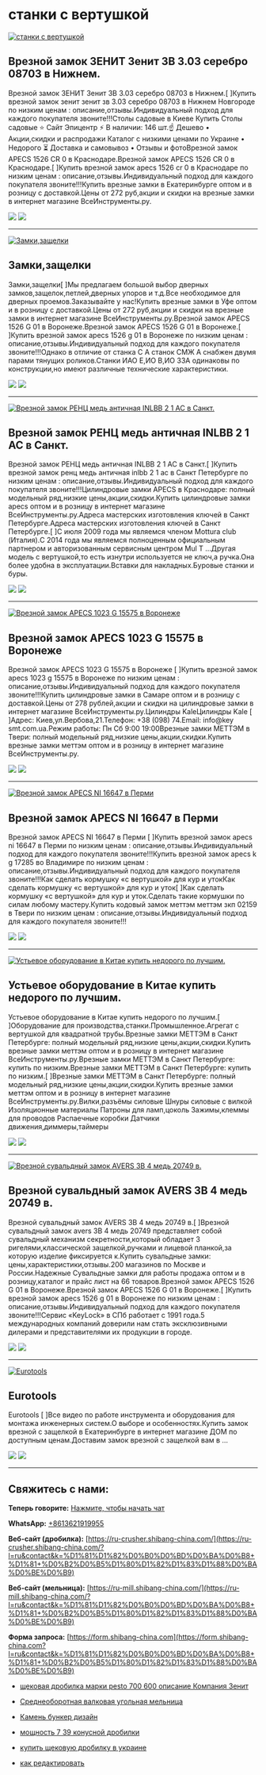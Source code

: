 # станки с вертушкой

<a href="https://swt.shibang-china.com/?l=ru&img&k=%D1%81%D1%82%D0%B0%D0%BD%D0%BA%D0%B8+%D1%81+%D0%B2%D0%B5%D1%80%D1%82%D1%83%D1%88%D0%BA%D0%BE%D0%B9" target="_blank">![станки с вертушкой](http://static.shibang-china.com/all-800x300/553.jpg)</a>

## Врезной замок ЗЕНИТ Зенит ЗВ 3.03 серебро 08703 в Нижнем.
Врезной замок ЗЕНИТ Зенит ЗВ 3.03 серебро 08703 в Нижнем.[ ]Купить врезной замок зенит зенит зв 3.03 серебро 08703 в Нижнем Новгороде по низким ценам : описание,отзывы.Индивидуальный подход для каждого покупателя звоните!!!Столы садовые в Киеве Купить Столы садовые ⭐ Сайт Эпицентр ⚡ В наличии: 146 шт.☝ Дешево • Акции,скидки и распродажи Каталог с низкими ценами по Украине • Недорого ⏳ Доставка и самовывоз • Отзывы и фотоВрезной замок APECS 1526 CR 0 в Краснодаре.Врезной замок APECS 1526 CR 0 в Краснодаре.[ ]Купить врезной замок apecs 1526 cr 0 в Краснодаре по низким ценам : описание,отзывы.Индивидуальный подход для каждого покупателя звоните!!!Купить врезные замки в Екатеринбурге оптом и в розницу с доставкой.Цены от 272 руб,акции и скидки на врезные замки в интернет магазине ВсеИнструменты.ру.


<a href="https://whatsapp.shibangsoft.com/WhatsApp.php" target="_blank" title="WhatsApp">![](http://static.shibang-china.com/icon/whatsapp.png)</a> <a href="https://swt.shibang-china.com/?l=ru&icon&k=%D1%81%D1%82%D0%B0%D0%BD%D0%BA%D0%B8+%D1%81+%D0%B2%D0%B5%D1%80%D1%82%D1%83%D1%88%D0%BA%D0%BE%D0%B9" target="_blank">![](http://static.shibang-china.com/icon/chat-ru.png)</a>

---

<a href="https://swt.shibang-china.com/?l=ru&img&k=%D1%81%D1%82%D0%B0%D0%BD%D0%BA%D0%B8+%D1%81+%D0%B2%D0%B5%D1%80%D1%82%D1%83%D1%88%D0%BA%D0%BE%D0%B9" target="_blank">![Замки,защелки](http://static.shibang-china.com/all-800x300/130.jpg)</a>

## Замки,защелки
Замки,защелки[ ]Мы предлагаем большой выбор дверных замков,защелок,петлей,дверных упоров и т.д.Все необходимое для дверных проемов.Заказывайте у нас!Купить врезные замки в Уфе оптом и в розницу с доставкой.Цены от 272 руб,акции и скидки на врезные замки в интернет магазине ВсеИнструменты.ру.Врезной замок APECS 1526 G 01 в Воронеже.Врезной замок APECS 1526 G 01 в Воронеже.[ ]Купить врезной замок apecs 1526 g 01 в Воронеже по низким ценам : описание,отзывы.Индивидуальный подход для каждого покупателя звоните!!!Однако в отличие от станка С А станок СМЖ А снабжен двумя парами тянущих роликов.Станки ИАО Е,ИО В,ИО ЗЗА одинаковы по конструкции,но имеют различные технические характеристики.


<a href="https://whatsapp.shibangsoft.com/WhatsApp.php" target="_blank" title="WhatsApp">![](http://static.shibang-china.com/icon/whatsapp.png)</a> <a href="https://swt.shibang-china.com/?l=ru&icon&k=%D1%81%D1%82%D0%B0%D0%BD%D0%BA%D0%B8+%D1%81+%D0%B2%D0%B5%D1%80%D1%82%D1%83%D1%88%D0%BA%D0%BE%D0%B9" target="_blank">![](http://static.shibang-china.com/icon/chat-ru.png)</a>

---

<a href="https://swt.shibang-china.com/?l=ru&img&k=%D1%81%D1%82%D0%B0%D0%BD%D0%BA%D0%B8+%D1%81+%D0%B2%D0%B5%D1%80%D1%82%D1%83%D1%88%D0%BA%D0%BE%D0%B9" target="_blank">![Врезной замок РЕНЦ медь античная INLBB 2 1 AC в Санкт.](http://static.shibang-china.com/all-800x300/282.jpg)</a>

## Врезной замок РЕНЦ медь античная INLBB 2 1 AC в Санкт.
Врезной замок РЕНЦ медь античная INLBB 2 1 AC в Санкт.[ ]Купить врезной замок ренц медь античная inlbb 2 1 ac в Санкт Петербурге по низким ценам : описание,отзывы.Индивидуальный подход для каждого покупателя звоните!!!Цилиндровые замки APECS в Краснодаре: полный модельный ряд,низкие цены,акции,скидки.Купить цилиндровые замки apecs оптом и в розницу в интернет магазине ВсеИнструменты.ру.Адреса мастерских изготовления ключей в Санкт Петербурге.Адреса мастерских изготовления ключей в Санкт Петербурге.[ ]С июля 2009 года мы являемся членом Mottura club (Италия).С 2014 года мы являемся полноценным официальным партнером и авторизованным сервисным центром Mul T …Другая модель с вертушкой,то есть изнутри используется не ключ,а ручка.Она более удобна в эксплуатации.Вставки для накладных.Буровые станки и буры.


<a href="https://whatsapp.shibangsoft.com/WhatsApp.php" target="_blank" title="WhatsApp">![](http://static.shibang-china.com/icon/whatsapp.png)</a> <a href="https://swt.shibang-china.com/?l=ru&icon&k=%D1%81%D1%82%D0%B0%D0%BD%D0%BA%D0%B8+%D1%81+%D0%B2%D0%B5%D1%80%D1%82%D1%83%D1%88%D0%BA%D0%BE%D0%B9" target="_blank">![](http://static.shibang-china.com/icon/chat-ru.png)</a>

---

<a href="https://swt.shibang-china.com/?l=ru&img&k=%D1%81%D1%82%D0%B0%D0%BD%D0%BA%D0%B8+%D1%81+%D0%B2%D0%B5%D1%80%D1%82%D1%83%D1%88%D0%BA%D0%BE%D0%B9" target="_blank">![Врезной замок APECS 1023 G 15575 в Воронеже](http://static.shibang-china.com/all-800x300/659.jpg)</a>

## Врезной замок APECS 1023 G 15575 в Воронеже
Врезной замок APECS 1023 G 15575 в Воронеже [ ]Купить врезной замок apecs 1023 g 15575 в Воронеже по низким ценам : описание,отзывы.Индивидуальный подход для каждого покупателя звоните!!!Купить цилиндровые замки в Самаре оптом и в розницу с доставкой.Цены от 278 рублей,акции и скидки на цилиндровые замки в интернет магазине ВсеИнструменты.ру.Цилиндры KaleЦилиндры Kale [ ]Адрес: Киев,ул.Вербова,21.Телефон: +38 (098) 74.Email: info@key smt.com.ua.Режим работы: Пн Сб 9:00 19:00Врезные замки МЕТТЭМ в Твери: полный модельный ряд,низкие цены,акции,скидки.Купить врезные замки меттэм оптом и в розницу в интернет магазине ВсеИнструменты.ру.


<a href="https://whatsapp.shibangsoft.com/WhatsApp.php" target="_blank" title="WhatsApp">![](http://static.shibang-china.com/icon/whatsapp.png)</a> <a href="https://swt.shibang-china.com/?l=ru&icon&k=%D1%81%D1%82%D0%B0%D0%BD%D0%BA%D0%B8+%D1%81+%D0%B2%D0%B5%D1%80%D1%82%D1%83%D1%88%D0%BA%D0%BE%D0%B9" target="_blank">![](http://static.shibang-china.com/icon/chat-ru.png)</a>

---

<a href="https://swt.shibang-china.com/?l=ru&img&k=%D1%81%D1%82%D0%B0%D0%BD%D0%BA%D0%B8+%D1%81+%D0%B2%D0%B5%D1%80%D1%82%D1%83%D1%88%D0%BA%D0%BE%D0%B9" target="_blank">![Врезной замок APECS NI 16647 в Перми](http://static.shibang-china.com/all-800x300/673.jpg)</a>

## Врезной замок APECS NI 16647 в Перми
Врезной замок APECS NI 16647 в Перми [ ]Купить врезной замок apecs ni 16647 в Перми по низким ценам : описание,отзывы.Индивидуальный подход для каждого покупателя звоните!!!Купить врезной замок apecs k g 17285 во Владимире по низким ценам : описание,отзывы.Индивидуальный подход для каждого покупателя звоните!!!Как сделать кормушку &#171;с вертушкой&#187; для кур и утокКак сделать кормушку &#171;с вертушкой&#187; для кур и уток[ ]Как сделать кормушку &#171;с вертушкой&#187; для кур и уток.Сделать такие кормушки по силам любому мастеру.Купить кодовый замок меттэм меттэм зкп 02159 в Твери по низким ценам : описание,отзывы.Индивидуальный подход для каждого покупателя звоните!!!


<a href="https://whatsapp.shibangsoft.com/WhatsApp.php" target="_blank" title="WhatsApp">![](http://static.shibang-china.com/icon/whatsapp.png)</a> <a href="https://swt.shibang-china.com/?l=ru&icon&k=%D1%81%D1%82%D0%B0%D0%BD%D0%BA%D0%B8+%D1%81+%D0%B2%D0%B5%D1%80%D1%82%D1%83%D1%88%D0%BA%D0%BE%D0%B9" target="_blank">![](http://static.shibang-china.com/icon/chat-ru.png)</a>

---

<a href="https://swt.shibang-china.com/?l=ru&img&k=%D1%81%D1%82%D0%B0%D0%BD%D0%BA%D0%B8+%D1%81+%D0%B2%D0%B5%D1%80%D1%82%D1%83%D1%88%D0%BA%D0%BE%D0%B9" target="_blank">![Устьевое оборудование в Китае купить недорого по лучшим.](http://static.shibang-china.com/all-800x300/1268.jpg)</a>

## Устьевое оборудование в Китае купить недорого по лучшим.
Устьевое оборудование в Китае купить недорого по лучшим.[ ]Оборудование для производства,станки.Промышленное.Агрегат с вертушкой для квадратной трубы.Врезные замки МЕТТЭМ в Санкт Петербурге: полный модельный ряд,низкие цены,акции,скидки.Купить врезные замки меттэм оптом и в розницу в интернет магазине ВсеИнструменты.ру.Врезные замки МЕТТЭМ в Санкт Петербурге: купить по низким.Врезные замки МЕТТЭМ в Санкт Петербурге: купить по низким.[ ]Врезные замки МЕТТЭМ в Санкт Петербурге: полный модельный ряд,низкие цены,акции,скидки.Купить врезные замки меттэм оптом и в розницу в интернет магазине ВсеИнструменты.ру.Вилки,разъёмы силовые Шнуры силовые с вилкой Изоляционные материалы Патроны для ламп,цоколь Зажимы,клеммы для проводов Распаечные коробки Датчики движения,диммеры,таймеры


<a href="https://whatsapp.shibangsoft.com/WhatsApp.php" target="_blank" title="WhatsApp">![](http://static.shibang-china.com/icon/whatsapp.png)</a> <a href="https://swt.shibang-china.com/?l=ru&icon&k=%D1%81%D1%82%D0%B0%D0%BD%D0%BA%D0%B8+%D1%81+%D0%B2%D0%B5%D1%80%D1%82%D1%83%D1%88%D0%BA%D0%BE%D0%B9" target="_blank">![](http://static.shibang-china.com/icon/chat-ru.png)</a>

---

<a href="https://swt.shibang-china.com/?l=ru&img&k=%D1%81%D1%82%D0%B0%D0%BD%D0%BA%D0%B8+%D1%81+%D0%B2%D0%B5%D1%80%D1%82%D1%83%D1%88%D0%BA%D0%BE%D0%B9" target="_blank">![Врезной сувальдный замок AVERS ЗВ 4 медь 20749 в.](http://static.shibang-china.com/all-800x300/926.jpg)</a>

## Врезной сувальдный замок AVERS ЗВ 4 медь 20749 в.
Врезной сувальдный замок AVERS ЗВ 4 медь 20749 в.[ ]Врезной сувальдный замок avers ЗВ 4 медь 20749 представляет собой сувальдный механизм секретности,который обладает 3 ригелями,классической защелкой,ручками и лицевой планкой,за которую изделие фиксируется к.Купить сувальдные замки: цены,характеристики,отзывы.200 магазинов по Москве и России.Надежные Сувальдные замки для работы продажа оптом и в розницу,каталог и прайс лист на 66 товаров.Врезной замок APECS 1526 G 01 в Воронеже.Врезной замок APECS 1526 G 01 в Воронеже.[ ]Купить врезной замок apecs 1526 g 01 в Воронеже по низким ценам : описание,отзывы.Индивидуальный подход для каждого покупателя звоните!!!Сервис &#171;KeyLock&#187; в СПб работает с 1991 года.5 международных компаний доверили нам стать эксклюзивными дилерами и представителями их продукции в городе.


<a href="https://whatsapp.shibangsoft.com/WhatsApp.php" target="_blank" title="WhatsApp">![](http://static.shibang-china.com/icon/whatsapp.png)</a> <a href="https://swt.shibang-china.com/?l=ru&icon&k=%D1%81%D1%82%D0%B0%D0%BD%D0%BA%D0%B8+%D1%81+%D0%B2%D0%B5%D1%80%D1%82%D1%83%D1%88%D0%BA%D0%BE%D0%B9" target="_blank">![](http://static.shibang-china.com/icon/chat-ru.png)</a>

---

<a href="https://swt.shibang-china.com/?l=ru&img&k=%D1%81%D1%82%D0%B0%D0%BD%D0%BA%D0%B8+%D1%81+%D0%B2%D0%B5%D1%80%D1%82%D1%83%D1%88%D0%BA%D0%BE%D0%B9" target="_blank">![Eurotools](http://static.shibang-china.com/all-800x300/772.jpg)</a>

## Eurotools
Eurotools [ ]Все видео по работе инструмента и оборудования для монтажа инженерных систем.О выборе и особенностях.Купить замок врезной с защелкой в Екатеринбурге в интернет магазине ДОМ по доступным ценам.Доставим замок врезной с защелкой вам в …

<a href="https://whatsapp.shibangsoft.com/WhatsApp.php" target="_blank" title="WhatsApp">![](http://static.shibang-china.com/icon/whatsapp.png)</a> <a href="https://swt.shibang-china.com/?l=ru&icon&k=%D1%81%D1%82%D0%B0%D0%BD%D0%BA%D0%B8+%D1%81+%D0%B2%D0%B5%D1%80%D1%82%D1%83%D1%88%D0%BA%D0%BE%D0%B9" target="_blank">![](http://static.shibang-china.com/icon/chat-ru.png)</a>

---
## Свяжитесь с нами:

**Теперь говорите:** [Нажмите, чтобы начать чат](https://swt.shibang-china.com?l=ru&contact&k=%D1%81%D1%82%D0%B0%D0%BD%D0%BA%D0%B8+%D1%81+%D0%B2%D0%B5%D1%80%D1%82%D1%83%D1%88%D0%BA%D0%BE%D0%B9)

**WhatsApp:**  [+8613621919955](https://whatsapp.shibangsoft.com/WhatsApp.php)

**Веб-сайт (дробилка):** [https://ru-crusher.shibang-china.com/](https://ru-crusher.shibang-china.com/?l=ru&contact&k=%D1%81%D1%82%D0%B0%D0%BD%D0%BA%D0%B8+%D1%81+%D0%B2%D0%B5%D1%80%D1%82%D1%83%D1%88%D0%BA%D0%BE%D0%B9)

**Веб-сайт (мельница):** [https://ru-mill.shibang-china.com/](https://ru-mill.shibang-china.com/?l=ru&contact&k=%D1%81%D1%82%D0%B0%D0%BD%D0%BA%D0%B8+%D1%81+%D0%B2%D0%B5%D1%80%D1%82%D1%83%D1%88%D0%BA%D0%BE%D0%B9)

**Форма запроса:** [https://form.shibang-china.com](https://form.shibang-china.com?l=ru&contact&k=%D1%81%D1%82%D0%B0%D0%BD%D0%BA%D0%B8+%D1%81+%D0%B2%D0%B5%D1%80%D1%82%D1%83%D1%88%D0%BA%D0%BE%D0%B9)

* [щековая дробилка марки pesto 700  600 описание Компания Зенит](../110/%D1%89%D0%B5%D0%BA%D0%BE%D0%B2%D0%B0%D1%8F%20%D0%B4%D1%80%D0%BE%D0%B1%D0%B8%D0%BB%D0%BA%D0%B0%20%D0%BC%D0%B0%D1%80%D0%BA%D0%B8%20pesto%20700%20%20600%20%D0%BE%D0%BF%D0%B8%D1%81%D0%B0%D0%BD%D0%B8%D0%B5%20%D0%9A%D0%BE%D0%BC%D0%BF%D0%B0%D0%BD%D0%B8%D1%8F%20%D0%97%D0%B5%D0%BD%D0%B8%D1%82.md)

* [Среднеоборотная валковая угольная мельница](../118/%D0%A1%D1%80%D0%B5%D0%B4%D0%BD%D0%B5%D0%BE%D0%B1%D0%BE%D1%80%D0%BE%D1%82%D0%BD%D0%B0%D1%8F%20%D0%B2%D0%B0%D0%BB%D0%BA%D0%BE%D0%B2%D0%B0%D1%8F%20%D1%83%D0%B3%D0%BE%D0%BB%D1%8C%D0%BD%D0%B0%D1%8F%20%D0%BC%D0%B5%D0%BB%D1%8C%D0%BD%D0%B8%D1%86%D0%B0.md)

* [Камень бункер дизайн](../107/%D0%9A%D0%B0%D0%BC%D0%B5%D0%BD%D1%8C%20%D0%B1%D1%83%D0%BD%D0%BA%D0%B5%D1%80%20%D0%B4%D0%B8%D0%B7%D0%B0%D0%B9%D0%BD.md)

* [мощность 7 39 конусной дробилки](../110/%D0%BC%D0%BE%D1%89%D0%BD%D0%BE%D1%81%D1%82%D1%8C%207%2039%20%D0%BA%D0%BE%D0%BD%D1%83%D1%81%D0%BD%D0%BE%D0%B9%20%D0%B4%D1%80%D0%BE%D0%B1%D0%B8%D0%BB%D0%BA%D0%B8.md)

* [купить щековую дробилку в украине](../111/%D0%BA%D1%83%D0%BF%D0%B8%D1%82%D1%8C%20%D1%89%D0%B5%D0%BA%D0%BE%D0%B2%D1%83%D1%8E%20%D0%B4%D1%80%D0%BE%D0%B1%D0%B8%D0%BB%D0%BA%D1%83%20%D0%B2%20%D1%83%D0%BA%D1%80%D0%B0%D0%B8%D0%BD%D0%B5.md)

* [как редактировать](../108/%D0%BA%D0%B0%D0%BA%20%D1%80%D0%B5%D0%B4%D0%B0%D0%BA%D1%82%D0%B8%D1%80%D0%BE%D0%B2%D0%B0%D1%82%D1%8C.md)